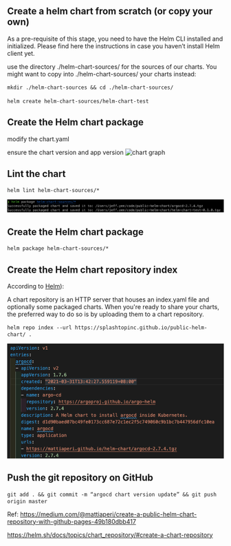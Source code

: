 ## Create a helm chart from scratch (or copy your own)
As a pre-requisite of this stage, you need to have the Helm CLI installed and initialized. Please find here the instructions in case you haven’t install Helm client yet.

use the directory ./helm-chart-sources/ for the sources of our charts. You might want to copy into ./helm-chart-sources/ your charts instead:

```
mkdir ./helm-chart-sources && cd ./helm-chart-sources/

helm create helm-chart-sources/helm-chart-test
```

## Create the Helm chart package
modify the chart.yaml

ensure the chart version and app version
![chart graph](./readme-img/modfiy-chart-value.png.png)

## Lint the chart

```
helm lint helm-chart-sources/*
```
![chart graph](./readme-img/Helm-package.png)

## Create the Helm chart package
```
helm package helm-chart-sources/*
```

## Create the Helm chart repository index

According to [Helm](https://helm.sh/docs/topics/chart_repository/#create-a-chart-repository)):

A chart repository is an HTTP server that houses an index.yaml file and optionally some packaged charts. When you're ready to share your charts, the preferred way to do so is by uploading them to a chart repository.

```
helm repo index --url https://splashtopinc.github.io/public-helm-chart/ .
```
![chart graph](./readme-img/helm-index.png)

## Push the git repository on GitHub

```
git add . && git commit -m “argocd chart version update” && git push origin master
```

Ref: 
https://medium.com/@mattiaperi/create-a-public-helm-chart-repository-with-github-pages-49b180dbb417

https://helm.sh/docs/topics/chart_repository/#create-a-chart-repository